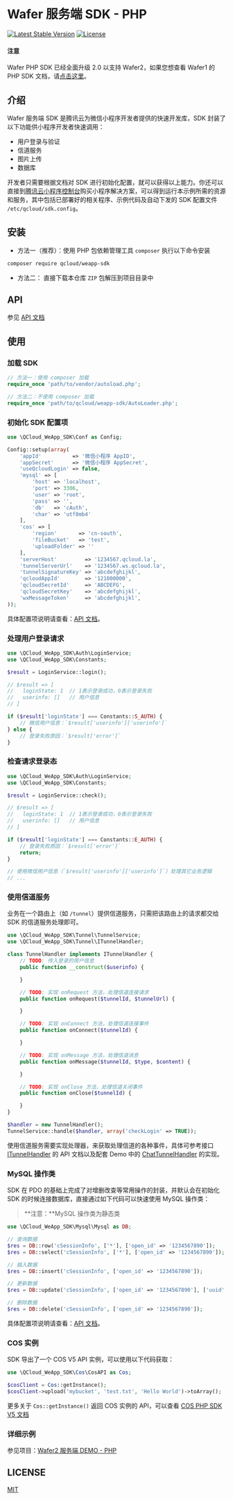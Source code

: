 # Wafer 服务端 SDK - PHP

[![Latest Stable Version][packagist-image]][packagist-url]
[![License][license-image]][license-url]

#### 注意
Wafer PHP SDK 已经全面升级 2.0 以支持 Wafer2，如果您想查看 Wafer1 的 PHP SDK 文档，请[点击这里](https://github.com/tencentyun/wafer-php-server-sdk/tree/v0.4.4)。

## 介绍

Wafer 服务端 SDK 是腾讯云为微信小程序开发者提供的快速开发库，SDK 封装了以下功能供小程序开发者快速调用：

- 用户登录与验证
- 信道服务
- 图片上传
- 数据库

开发者只需要根据文档对 SDK 进行初始化配置，就可以获得以上能力。你还可以直接到[腾讯云小程序控制台](https://console.qcloud.com/la)购买小程序解决方案，可以得到运行本示例所需的资源和服务，其中包括已部署好的相关程序、示例代码及自动下发的 SDK 配置文件 `/etc/qcloud/sdk.config`。

## 安装

- 方法一（推荐）：使用 PHP 包依赖管理工具 `composer` 执行以下命令安装

```sh
composer require qcloud/weapp-sdk
```

- 方法二： 直接下载本仓库 `ZIP` 包解压到项目目录中

## API

参见 [API 文档](./API.md)

## 使用

### 加载 SDK

```php
// 方法一：使用 composer 加载
require_once 'path/to/vendor/autoload.php';

// 方法二：不使用 composer 加载
require_once 'path/to/qcloud/weapp-sdk/AutoLoader.php';
```

### 初始化 SDK 配置项

```php
use \QCloud_WeApp_SDK\Conf as Config;

Config::setup(array(
    'appId'          => '微信小程序 AppID',
    'appSecret'      => '微信小程序 AppSecret',
    'useQcloudLogin' => false,
    'mysql' => [
        'host' => 'localhost',
        'port' => 3306,
        'user' => 'root',
        'pass' => '',
        'db'   => 'cAuth',
        'char' => 'utf8mb4'
    ],
    'cos' => [
        'region'       => 'cn-south',
        'fileBucket'   => 'test',
        'uploadFolder' => ''
    ],
    'serverHost'         => '1234567.qcloud.la',
    'tunnelServerUrl'    => '1234567.ws.qcloud.la',
    'tunnelSignatureKey' => 'abcdefghijkl',
    'qcloudAppId'        => '121000000',
    'qcloudSecretId'     => 'ABCDEFG',
    'qcloudSecretKey'    => 'abcdefghijkl',
    'wxMessageToken'     => 'abcdefghijkl',
));
```

具体配置项说明请查看：[API 文档](/API.md#sdk-配置)。

### 处理用户登录请求

```php
use \QCloud_WeApp_SDK\Auth\LoginService;
use \QCloud_WeApp_SDK\Constants;

$result = LoginService::login();

// $result => [
//   loginState: 1  // 1表示登录成功，0表示登录失败
//   userinfo: []   // 用户信息
// ]

if ($result['loginState'] === Constants::S_AUTH) {
    // 微信用户信息：`$result['userinfo']['userinfo']`
} else {
    // 登录失败原因：`$result['error']`
}
```

### 检查请求登录态

```php
use \QCloud_WeApp_SDK\Auth\LoginService;
use \QCloud_WeApp_SDK\Constants;

$result = LoginService::check();

// $result => [
//   loginState: 1  // 1表示登录成功，0表示登录失败
//   userinfo: []   // 用户信息
// ]

if ($result['loginState'] === Constants::E_AUTH) {
    // 登录失败原因：`$result['error']`
    return;
}

// 使用微信用户信息（`$result['userinfo']['userinfo']`）处理其它业务逻辑
// ...
```

### 使用信道服务

业务在一个路由上（如 `/tunnel`）提供信道服务，只需把该路由上的请求都交给 SDK 的信道服务处理即可。

```php
use \QCloud_WeApp_SDK\Tunnel\TunnelService;
use \QCloud_WeApp_SDK\Tunnel\ITunnelHandler;

class TunnelHandler implements ITunnelHandler {
    // TODO: 传入登录的用户信息
    public function __construct($userinfo) {

    }

    // TODO: 实现 onRequest 方法，处理信道连接请求
    public function onRequest($tunnelId, $tunnelUrl) {

    }

    // TODO: 实现 onConnect 方法，处理信道连接事件
    public function onConnect($tunnelId) {

    }

    // TODO: 实现 onMessage 方法，处理信道消息
    public function onMessage($tunnelId, $type, $content) {

    }

    // TODO: 实现 onClose 方法，处理信道关闭事件
    public function onClose($tunnelId) {

    }
}

$handler = new TunnelHandler();
TunnelService::handle($handler, array('checkLogin' => TRUE));
```

使用信道服务需要实现处理器，来获取处理信道的各种事件，具体可参考接口 [ITunnelHandler](/API.md#itunnelhandler) 的 API 文档以及配套 Demo 中的 [ChatTunnelHandler](/application/business/ChatTunnelHandler.php) 的实现。

### MySQL 操作类

SDK 在 PDO 的基础上完成了对增删改查等常用操作的封装，并默认会在初始化 SDK 的时候连接数据库，直接通过如下代码可以快速使用 MySQL 操作类：

> **注意：**MySQL 操作类为静态类

```php
use \QCloud_WeApp_SDK\Mysql\Mysql as DB;

// 查询数据
$res = DB::row('cSessionInfo', ['*'], ['open_id' => '1234567890']);     // 查询一条
$res = DB::select('cSessionInfo', ['*'], ['open_id' => '1234567890']);  // 查询多条

// 插入数据
$res = DB::insert('cSessionInfo', ['open_id' => '1234567890']);

// 更新数据
$res = DB::update('cSessionInfo', ['open_id' => '1234567890'], ['uuid' => '1']);

// 删除数据
$res = DB::delete('cSessionInfo', ['open_id' => '1234567890']);
```

具体配置项说明请查看：[API 文档](/API.md#MySQL)。

### COS 实例

SDK 导出了一个 COS V5 API 实例，可以使用以下代码获取：

```php
use \QCloud_WeApp_SDK\Cos\CosAPI as Cos;

$cosClient = Cos::getInstance();
$cosClient->upload('mybucket', 'test.txt', 'Hello World')->toArray();
```

更多关于 `Cos::getInstance()` 返回 COS 实例的 API，可以查看 [COS PHP SDK V5 文档](https://github.com/tencentyun/cos-php-sdk-v5)

### 详细示例

参见项目：[Wafer2 服务端 DEMO - PHP](https://github.com/tencentyun/wafer2-quickstart-php)

## LICENSE

[MIT](LICENSE)

[packagist-image]: https://img.shields.io/packagist/v/qcloud/weapp-sdk.svg
[packagist-url]: https://packagist.org/packages/qcloud/weapp-sdk
[license-image]: https://img.shields.io/github/license/tencentyun/wafer-php-server-sdk.svg
[license-url]: LICENSE
